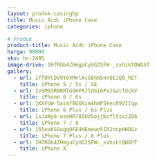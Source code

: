 ```yaml
---
layout: produk-casinghp
title: Music Acdc iPhone Case
categories: iphone

# Produk
product-title: Music Acdc iPhone Case
harga: 90000
sku: hn-2495
image-drive: 1H7RGb4ZHmgaCyUG2SFW-_sxhiktQWGhT
gallery:
  - url: 1ffQYCDV9YoVMnlAcG8nN5nnQEJQ0_hET
    title: iPhone 5 / 5s / SE
  - url: 1vSM93R6RRlGGHFRJlOGi6PxJGatfdckV
    title: iPhone 6 / 6s
  - url: 1KXFUW-5aimfBGGKzm4hWP5kecR9VIIqp
    title: iPhone 6 Plus / 6s Plus
  - url: 1sJuNy6-useHR70IUzGojjKcfltixJZD6
    title: iPhone 7 / 8
  - url: 155oxKSGugqOFE4NEmewo5IR2nnpHHDGz
    title: iPhone 7 Plus / 8 Plus
  - url: 1H7RGb4ZHmgaCyUG2SFW-_sxhiktQWGhT
    title: iPhone X
---
```

